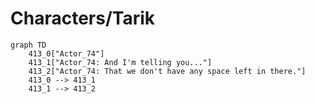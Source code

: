 # Characters/Tarik


```mermaid
graph TD
    413_0["Actor_74"]
    413_1["Actor_74: And I'm telling you..."]
    413_2["Actor_74: That we don't have any space left in there."]
    413_0 --> 413_1
    413_1 --> 413_2
```